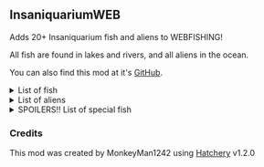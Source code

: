 ## InsaniquariumWEB
Adds 20+ Insaniquarium fish and aliens to WEBFISHING!

All fish are found in lakes and rivers, and all aliens in the ocean.

You can also find this mod at it's [GitHub](https://github.com/MonkeyMan1242/InsaniquariumWEB).

<details>
<summary>List of fish</summary>

| Name | Location |
| --- | --- |
| Small Guppy | <p>Lake</p> |
| Medium Guppy | <p>Lake</p> |
| Large Guppy | <p>Lake</p> |
| King Guppy | <p>Lake</p> |
| Carnivore | <p>Lake</p> |
| Ultravore | <p>Lake</p> |
| Starcatcher | <p>Lake</p> |
| Guppycruncher | <p>Lake</p> |
| Beetlemuncher | <p>Lake</p> |

</details>

<details>
<summary>List of aliens</summary>

| Name | Location |
| --- | --- |
| Mini Sylvester | <p>Ocean</p> |
| Sylvester | <p>Ocean</p> |
| Balrog | <p>Ocean</p> |
| Pointy Bilaterus | <p>Ocean</p> |
| Round Bilaterus | <p>Ocean</p> |
| Gus | <p>Ocean</p> |
| Psychosquid | <p>Ocean</p> |

</details>

<details>
<summary>SPOILERS!! List of special fish</summary>

| Name | Location |
| --- | --- |
| Santa | <p>Lake</p> |
| Rocky | <p>Lake</p> |
| Ludwig | <p>Lake</p> |
| Kilgore | <p>Lake</p> |

</details>

### Credits
This mod was created by MonkeyMan1242 using [Hatchery](https://github.com/coolbot100s/Hatchery) v1.2.0